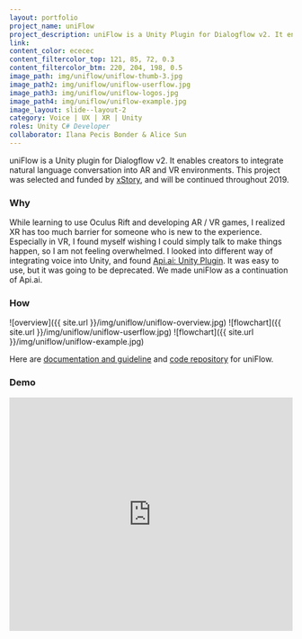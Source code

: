 ```yaml
---
layout: portfolio
project_name: uniFlow
project_description: uniFlow is a Unity Plugin for Dialogflow v2. It enables creators to integrate natural language conversation into AR and VR environments. Work in progress
link:
content_color: ececec
content_filtercolor_top: 121, 85, 72, 0.3
content_filtercolor_btm: 220, 204, 198, 0.5
image_path: img/uniflow/uniflow-thumb-3.jpg
image_path2: img/uniflow/uniflow-userflow.jpg
image_path3: img/uniflow/uniflow-logos.jpg
image_path4: img/uniflow/uniflow-example.jpg
image_layout: slide--layout-2
category: Voice | UX | XR | Unity
roles: Unity C# Developer
collaborator: Ilana Pecis Bonder & Alice Sun
---
```

uniFlow is a Unity plugin for Dialogflow v2. It enables creators to integrate natural language conversation into AR and VR environments.
This project was selected and funded by [xStory](https://www.itpxstory.com/), and will be continued throughout 2019.

### Why

While learning to use Oculus Rift and developing AR / VR games, I realized XR has too much barrier for someone who is new to the experience. Especially in VR, I found myself wishing I could simply talk to make things happen, so I am not feeling overwhelmed. I looked into different way of integrating voice into Unity, and found [Api.ai: Unity Plugin](https://github.com/dialogflow/dialogflow-unity-client). It was easy to use, but it was going to be deprecated. We made uniFlow as a continuation of Api.ai.

### How

![overview]({{ site.url }}/img/uniflow/uniflow-overview.jpg)
![flowchart]({{ site.url }}/img/uniflow/uniflow-userflow.jpg)
![flowchart]({{ site.url }}/img/uniflow/uniflow-example.jpg)

Here are [documentation and guideline](https://itp-xstory.github.io/uniFlow/) and [code repository](https://github.com/ITP-xStory/uniFlow) for uniFlow.

### Demo
<iframe width="100%" height="415" src="https://www.youtube.com/embed/zkAbJk768YQ" frameborder="0" allow="accelerometer; autoplay; encrypted-media; gyroscope; picture-in-picture" allowfullscreen></iframe>
